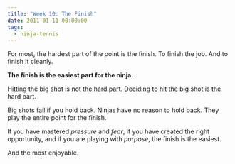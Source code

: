 ```yaml
---
title: "Week 10: The Finish"
date: 2011-01-11 00:00:00
tags:
  - ninja-tennis
---
```


For most, the hardest part of the point is the finish. To finish the job. And to finish it cleanly.

**The finish is the easiest part for the ninja.**

Hitting the big shot is not the hard part. Deciding to hit the big shot is the hard part.

Big shots fail if you hold back. Ninjas have no reason to hold back. They play the entire point for the finish.

If you have mastered _pressure_ and _fear_, if you have created the right opportunity, and if you are playing with _purpose_, the finish is the easiest.

And the most enjoyable.
